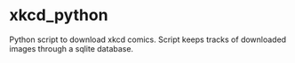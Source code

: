 # xkcd_python
Python script to download xkcd comics. Script keeps tracks of downloaded images through a sqlite database.
